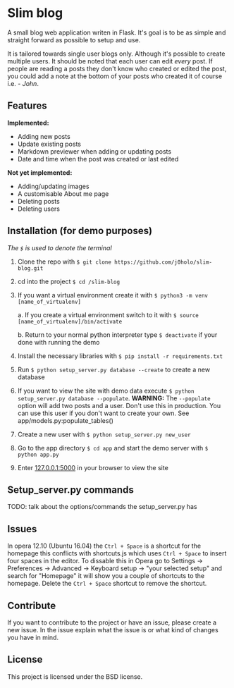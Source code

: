 # Slim blog

A small blog web application writen in Flask. It's goal is to be
as simple and straight forward as possible to setup and use.

It is tailored towards single user blogs only. Although it's possible to
create multiple users. It should be noted that each user can edit *every*
post. If people are reading a posts they don't know who created or
edited the post, you could add a note at the bottom of your posts
who created it of course i.e. *- John*.

## Features

**Implemented:**

* Adding new posts
* Update existing posts
* Markdown previewer when adding or updating posts
* Date and time when the post was created or last edited

**Not yet implemented:**

* Adding/updating images
* A customisable About me page
* Deleting posts
* Deleting users

## Installation (for demo purposes)

*The `$` is used to denote the terminal*

1. Clone the repo with `$ git clone https://github.com/j0holo/slim-blog.git`

2. cd into the project `$ cd /slim-blog`

3. If you want a virtual environment create it with `$ python3 -m venv [name_of_virtualenv]`

    a. If you create a virtual environment switch to it with `$ source [name_of_virtualenv]/bin/activate`
    
    b. Return to your normal python interpreter type `$ deactivate` if your done with running the demo

5. Install the necessary libraries with `$ pip install -r requirements.txt`

6. Run `$ python setup_server.py database --create` to create a new database

7. If you want to view the site with demo data execute `$ python setup_server.py database --populate`.
    **WARNING:** The `--populate` option will add two posts and a user. Don't use this in production.
    You can use this user if you don't want to create your own. See app/models.py:populate_tables()

8. Create a new user with `$ python setup_server.py new_user`

9. Go to the app directory `$ cd app` and start the demo server with `$ python app.py`

10. Enter [127.0.0.1:5000](127.0.0.1:5000) in your browser to view the site

## Setup_server.py commands

TODO: talk about the options/commands the setup_server.py has 

## Issues

In opera 12.10 (Ubuntu 16.04) the `Ctrl + Space` is a shortcut for the
homepage this conflicts with shortcuts.js which uses `Ctrl + Space` to
insert four spaces in the editor. To dissable this in Opera go to
Settings -> Preferences -> Advanced -> Keyboard setup -> "your selected setup"
and search for "Homepage" it will show you a couple of shortcuts to the
homepage. Delete the `Ctrl + Space` shortcut to remove the shortcut.

## Contribute

If you want to contribute to the project or have an issue, please create a
new issue. In the issue explain what the issue is or what kind of changes
you have in mind.

## License

This project is licensed under the BSD license.